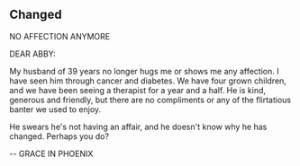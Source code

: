 ## Changed

NO AFFECTION ANYMORE

DEAR ABBY: 

My husband of 39 years no longer hugs me or shows me any affection. I have seen him through
cancer and diabetes. We have four grown children, and we have been seeing a therapist for a year
and a half. He is kind, generous and friendly, but there are no compliments or any of the flirtatious
banter we used to enjoy.

He swears he's not having an affair, and he doesn't know why he has changed. Perhaps you do?

-- GRACE IN PHOENIX